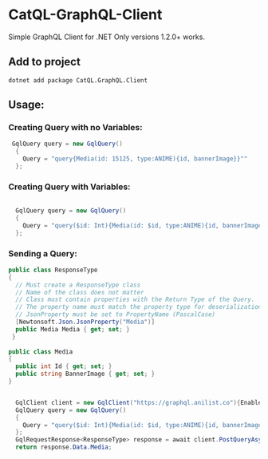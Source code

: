 # CatQL-GraphQL-Client
Simple GraphQL Client for .NET
Only versions 1.2.0+ works. 

## Add to project

```dotnetcli
dotnet add package CatQL.GraphQL.Client 
```

## Usage: 


### Creating Query with no Variables: 
```csharp
 GqlQuery query = new GqlQuery()
  {
    Query = "query{Media(id: 15125, type:ANIME){id, bannerImage}}""
  };

```


### Creating Query with Variables: 

```csharp
 
  GqlQuery query = new GqlQuery()
  {
    Query = "query($id: Int){Media(id: $id, type:ANIME){id, bannerImage}}", Variables = "{id: 15125}"
  };


```

### Sending a Query:

```csharp
public class ResponseType
{
  // Must create a ResponseType class
  // Name of the class does not matter
  // Class must contain properties with the Return Type of the Query.
  // The property name must match the property type for deserialization to work. 
  // JsonProperty must be set to PropertyName (PascalCase)
  [Newtonsoft.Json.JsonProperty("Media")]
  public Media Media { get; set; }
 }
            
public class Media
{
  public int Id { get; set; }
  public string BannerImage { get; set; }
}


  GqlClient client = new GqlClient("https://graphql.anilist.co"){EnableLogging = true}; 
  GqlQuery query = new GqlQuery()
  {
    Query = "query($id: Int){Media(id: $id, type:ANIME){id, bannerImage}}", Variables = "{id: 15125}"
  };
  GqlRequestResponse<ResponseType> response = await client.PostQueryAsync<ResponseType>(query);
  return response.Data.Media;
```
